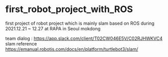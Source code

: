 # first_robot_project_with_ROS
first project of robot project which is mainly slam based on ROS during 2021.12.21 ~ 12.27 at RAPA in Seoul mokdong 

team dialog : https://app.slack.com/client/T02CW046E5V/C02RJHWKVC4
slam reference 
  https://emanual.robotis.com/docs/en/platform/turtlebot3/slam/
